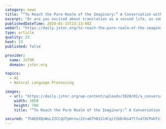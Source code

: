 ```yaml
---
category: news
title: "“To Reach the Pure Realm of the Imaginary:” A Conversation with Cixin Liu"
excerpt: "Or are you excited about translation as a second life, as something gained ... That is a dark vision for technology and for science. It reminds me of “The Machine Stops,” by E. M. Forster. Do you know the story? Oh, yes. I see what you mean. Everyone lives underground inside a hexagonal chamber, like bees in a honeycomb."
publishedDateTime: 2020-01-15T23:13:00Z
webUrl: "https://daily.jstor.org/to-reach-the-pure-realm-of-the-imaginary-a-conversation-with-cixin-liu/"
type: article
quality: 23
heat: 23
published: false

provider:
  name: JSTOR
  domain: jstor.org

topics:
  - AI
  - Natural Language Processing

images:
  - url: "https://daily.jstor.org/wp-content/uploads/2020/01/a_conversation_with_cixin_liu_1050x700.jpg"
    width: 1050
    height: 700
    title: "“To Reach the Pure Realm of the Imaginary:” A Conversation with Cixin Liu"

secured: "7hAEEXQnWuLZJCCqUTpHrns/22+a6ThN1SlHCqiY2bEnKo47t7v47XCPwhTz+ujPnBiATv173O/0T47i897bvbi2i60cgV3x7VbmXbrdTqwcbDngMamG30SYfMiG+wxRm64YO6rmfRKtXVrV3GMPRe5ZVnqwsheQ3qWMfhXVfBSB590phfd1GplcEb9SXUsYrW2hCFFW58HOBr8HFJG8JyoWqJeVtMkbKXgJWlcIXnHCOQTxxqI4uxxD+0LEiH0GqS0SyPfGvgzIxQn2bK6XoJt9tl4yOaxLp1wCjRUjXX8=;a0ONOm80tNuDXFgVQ7FnsQ=="
---
```


